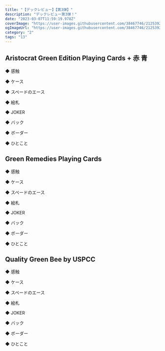 ```yaml
---
title: "【デックレビュー】【第3弾】"
description: "デックレビュー第3弾！"
date: "2023-03-07T11:59:19.978Z"
coverImage: "https://user-images.githubusercontent.com/38467746/212539249-10185768-83bd-449b-b2df-fc10e389d867.jpeg"
ogImageUrl: "https://user-images.githubusercontent.com/38467746/212539249-10185768-83bd-449b-b2df-fc10e389d867.jpeg"
category: "2"
tags: "13"
---
```


## **Aristocrat Green Edition Playing Cards + 赤 青**

◆ 感触

◆ ケース

◆ スペードのエース

◆ 絵札

◆ JOKER

◆ バック

◆ ボーダー

◆ ひとこと

## **Green Remedies Playing Cards**

◆ 感触

◆ ケース

◆ スペードのエース

◆ 絵札

◆ JOKER

◆ バック

◆ ボーダー

◆ ひとこと

## **Quality Green Bee by USPCC**

◆ 感触

◆ ケース

◆ スペードのエース

◆ 絵札

◆ JOKER

◆ バック

◆ ボーダー

◆ ひとこと
